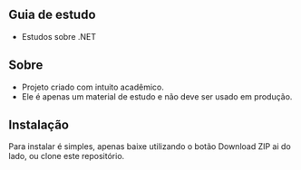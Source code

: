 ## Guia de estudo
* Estudos sobre .NET 
## Sobre

* Projeto criado com intuito acadêmico.
* Ele é apenas um material de estudo e não deve ser usado em produção.

## Instalação

Para instalar é simples, apenas baixe utilizando o botão Download ZIP ai do lado, ou clone este repositório.

